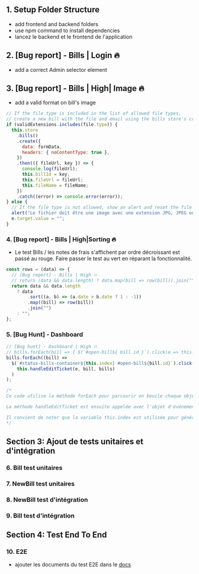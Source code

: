 ## 1. Setup Folder Structure

- add frontend and backend folders
- use npm command to install dependencies
- lancez le backend et le frontend de l'application

## 2. [Bug report] - Bills | Login 🔥

- add a correct Admin selector element

## 3. [Bug report] - Bills | High| Image 🔥

- add a valid format on bill's image

```js
// If the file type is included in the list of allowed file types,
// create a new bill with the file and email using the bills store's create method
if (validExtensions.includes(file.type)) {
  this.store
    .bills()
    .create({
      data: formData,
      headers: { noContentType: true },
    })
    .then(({ fileUrl, key }) => {
      console.log(fileUrl);
      this.billId = key;
      this.fileUrl = fileUrl;
      this.fileName = fileName;
    })
    .catch((error) => console.error(error));
} else {
  // If the file type is not allowed, show an alert and reset the file input's value
  alert("Le fichier doit être une image avec une extension JPG, JPEG ou PNG.");
  e.target.value = "";
}
```

### 4. [Bug report] - Bills | High|Sorting 🔥

- Le test Bills / les notes de frais s'affichent par ordre décroissant est passé au rouge. Faire passer le test au vert en réparant la fonctionnalité.

```js
const rows = (data) => {
  // [Bug report] - Bills | High 🔥
  // return (data && data.length) ? data.map(bill => row(bill)).join("") : ""
  return data && data.length
    ? data
        .sort((a, b) => (a.date > b.date ? 1 : -1))
        .map((bill) => row(bill))
        .join("")
    : "";
};
```

### 5. [Bug Hunt] - Dashboard

```js
// [Bug hunt] - Dashboard | High 🔥
// bills.forEach(bill => { $(`#open-bill${ bill.id }`).click(e => this.handleEditTicket(e, bill, bills)); });
bills.forEach((bill) =>
  $(`#status-bills-container${this.index} #open-bill${bill.id}`).click((e) =>
    this.handleEditTicket(e, bill, bills)
  )
);
```

```js
/*
Ce code utilise la méthode forEach pour parcourir en boucle chaque objet facture dans un tableau, et pour chaque facture, il sélectionne un élément DOM avec l'ID #open-bill${bill.id} et y attache un récepteur d'événement de clic en utilisant la méthode click de jQuery.

La méthode handleEditTicket est ensuite appelée avec l'objet d'événement e, l'objet de facture actuel et le tableau de factures comme arguments lorsque l'événement de clic est déclenché.

Il convient de noter que la variable this.index est utilisée pour générer dynamiquement l'ID de l'élément conteneur des factures. 
*/
```

## Section 3: Ajout de tests unitaires et d'intégration

### 6. Bill test unitaires

### 7. NewBill test unitaires

### 8. NewBill test d'intégration

### 9. Bill test d'intégration

## Section 4: Test End To End

### 10. E2E

- ajouter les documents du test E2E dans le [docs](frontend/src/docs)
